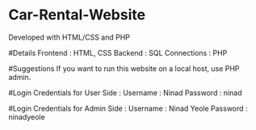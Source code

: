 # Car-Rental-Website
Developed with HTML/CSS and PHP

#Details
Frontend : HTML, CSS
Backend : SQL
Connections : PHP

#Suggestions
If you want to run this website on a local host, use PHP admin.

#Login Credentials for User Side :
Username : Ninad
Password : ninad

#Login Credentials for Admin Side :
Username : Ninad Yeole
Password : ninadyeole
